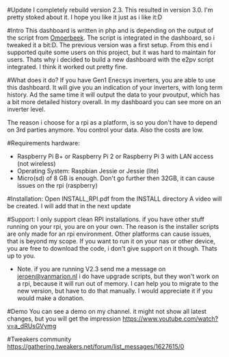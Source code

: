 
#Update
I completely rebuild version 2.3. This resulted in version 3.0. I'm pretty stoked about it. I hope you like it just as i like it:D 

#Intro
This dashboard is written in php and is depending on the output of the script from <a href="https://github.com/omoerbeek/e2pv">Omoerbeek</a>. The script is integrated
in the dashboard, so i tweaked it a bit:D. The previous version was a first setup. From this end i supported quite some users on this project, but it was hard to maintain for users. Thats why
i decided to build a new dashboard with the e2pv script integrated. I think it worked out pretty fine.

#What does it do?
If you have Gen1 Enecsys inverters, you are able to use this dashboard. It will give you an indication of your inverters, with long term history. Ad the same time it will
output the data to your pvoutput, which has a bit more detailed history overall. In my dashboard you can see more on an inverter level.

The reason i choose for a rpi as a platform, is so you don't have to depend on 3rd parties anymore. You control your data. Also the costs are low.

#Requirements hardware:
- Raspberry Pi B+ or Raspberry Pi 2 or  Raspberry Pi 3 with LAN access (not wireless)
- Operating System: Raspbian Jessie or Jessie (lite)
- Micro(sd) of 8 GB is enough. Don't go further then 32GB, it can cause issues on the rpi (raspberry)

#Installation:
Open INSTALL_RPI.pdf from the INSTALL directory
A video will be created. I will add that in the next update

#Support:
I only support clean RPI installations. if you have other stuff running on your rpi, you are on your own. 
The reason is the installer scripts are only made for an rpi environment. Other platforms can cause issues, that is beyond my scope. 
If you want to run it on your nas or other device, you are free to download the code, i don't give support on it though. Thats up to you.

* Note. if you are running V2.3 send me a message on jeroen@vanmarion.nl i do have upgrade scripts, but they won't work on a rpi, because it will run out of memory. 
I can help you to migrate to the new version, but have to do that manually. I would appreciate it if you would make a donation. 

#Demo
You can see a demo on my channel. it might not show all latest changes, but you will get the impression
https://www.youtube.com/watch?v=a_dRUsGVymg

#Tweakers community
https://gathering.tweakers.net/forum/list_messages/1627615/0